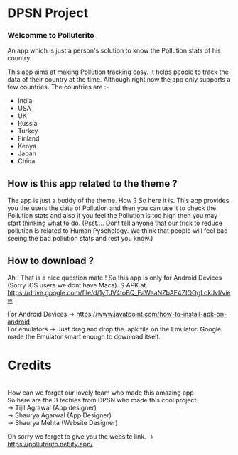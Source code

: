 # DPSN Project


### Welcomme to Polluterito

An app which is just a person's solution to know the Pollution stats of his country.

This app aims at making Pollution tracking easy. It helps people to track the data of their country at the time. Although right now the app only supports a few countries. 
The countries are :- 
 - India
 - USA
 - UK
 - Russia
 - Turkey
 - Finland
 - Kenya
 - Japan
 - China

## How is this app related to the theme ? 
The app is just a buddy of the theme. How ? So here it is. This app provides you the users the data of Pollution and then you can use it to check the Pollution stats and also if you feel the Pollution is too high then you may start thinking what to do. (Psst.... Dont tell anyone that our trick to reduce pollution is related to Human Pyschology. We think that people will feel bad seeing the bad pollution stats and rest you know.)

## How to download ? 

Ah ! That is a nice question mate ! So this app is only for Android Devices (Sorry iOS users we dont have Macs). S
APK at https://drive.google.com/file/d/1yTJV4toBQ_EaWeaNZbAF4ZIQOgLokJvl/view

For Android Devices -> https://www.javatpoint.com/how-to-install-apk-on-android
<br> For emulators -> Just drag and drop the .apk file on the Emulator. Google made the Emulator smart enough to download itself. 


# Credits

<br> How can we forget our lovely team who made this amazing app
<br> So here are the 3 techies from DPSN who made this cool project 
 <br> -> Tijil Agrawal (App designer)
 <br> -> Shaurya Agarwal (App Designer)
 <br> -> Shaurya Mehta (Website Designer)
 
 
 Oh sorry we forgot to give you the website link. 
  -> https://polluterito.netlify.app/
